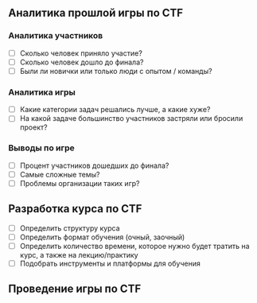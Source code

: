 ## Аналитика прошлой игры по CTF
### Аналитика участников
- [ ] Сколько человек приняло участие?
- [ ] Сколько человек дошло до финала?
- [ ] Были ли новички или только люди с опытом / команды?
### Аналитика игры
- [ ] Какие категории задач решались лучше, а какие хуже?
- [ ] На какой задаче большинство участников застряли или бросили проект?
### Выводы по игре
- [ ] Процент участников дошедших до финала?
- [ ] Самые сложные темы?
- [ ] Проблемы организации таких игр?
## Разработка курса по CTF
- [ ] Определить структуру курса
- [ ] Определить формат обучения (очный, заочный)
- [ ] Определить количество времени, которое нужно будет тратить на курс, а также на лекцию/практику
- [ ] Подобрать инструменты и платформы для обучения
## Проведение игры по CTF
